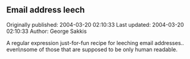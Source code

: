 ## Email address leech 
Originally published: 2004-03-20 02:10:33 
Last updated: 2004-03-20 02:10:33 
Author: George Sakkis 
 
A regular expression just-for-fun recipe for leeching email addresses.. even\nsome of those that are supposed to be only human readable.